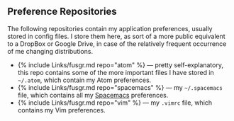 ## Preference Repositories
The following repositories contain my application preferences, usually stored in config files. I store them here, as sort of a more public equivalent to a DropBox or Google Drive, in case of the relatively frequent occurrence of me changing distributions.

* {% include Links/fusgr.md repo="atom" %} &mdash; pretty self-explanatory, this repo contains some of the more important files I have stored in `~/.atom`, which contain my Atom preferences.
* {% include Links/fusgr.md repo="spacemacs" %} &mdash; my `~/.spacemacs` file, which contains all my [Spacemacs](https://github.com/syl20bnr/spacemacs) preferences.
* {% include Links/fusgr.md repo="vim" %} &mdash; my `.vimrc` file, which contains my Vim preferences.
